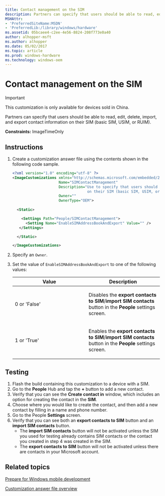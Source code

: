 ```yaml
---
title: Contact management on the SIM
description: Partners can specify that users should be able to read, edit, delete, import, and export contact information on their SIM (basic SIM, USIM, or RUIM). This customization is only available for devices sold in China.
MSHAttr:
- 'PreferredSiteName:MSDN'
- 'PreferredLib:/library/windows/hardware'
ms.assetid: 05bcaee4-c2ee-4e56-8824-208f773e0a40
author: alhopper-msft
ms.author: alhopper
ms.date: 05/02/2017
ms.topic: article
ms.prod: windows-hardware
ms.technology: windows-oem
---
```

# Contact management on the SIM

> [!Important]
> This customization is only available for devices sold in China.

Partners can specify that users should be able to read, edit, delete, import, and export contact information on their SIM (basic SIM, USIM, or RUIM). 

<a href="" id="constraints---imagetimeonly"></a>**Constraints:** ImageTimeOnly

## Instructions

1.  Create a customization answer file using the contents shown in the following code sample.

    ```XML
    <?xml version="1.0" encoding="utf-8" ?>  
    <ImageCustomizations xmlns="http://schemas.microsoft.com/embedded/2004/10/ImageUpdate"  
                         Name="SIMContactManagement"  
                         Description="Use to specify that users should be able to read, edit, delete, import, and export contact information
                                      on their SIM (basic SIM, USIM, or RUIM)."  
                         Owner=""  
                         OwnerType="OEM"> 
      
      <Static>  

        <Settings Path="People/SIMContactManagement">  
          <Setting Name="EnableSIMAddressBookAndExport" Value="" /> 
       </Settings>  

      </Static>

    </ImageCustomizations>
    ```

1. Specify an `Owner`.
1. Set the value of `EnableSIMAddressBookAndExport` to one of the following values:

    <table>
    <colgroup>
    <col width="50%" />
    <col width="50%" />
    </colgroup>
    <thead>
    <tr class="header">
    <th>Value</th>
    <th>Description</th>
    </tr>
    </thead>
    <tbody>
    <tr class="odd">
    <td><p>0 or 'False'</p></td>
    <td><p>Disables the <strong>export contacts to SIM</strong>/<strong>import SIM contacts</strong> button in the <strong>People</strong> settings screen.</p></td>
    </tr>
    <tr class="even">
    <td><p>1 or 'True'</p></td>
    <td><p>Enables the <strong>export contacts to SIM</strong>/<strong>import SIM contacts</strong> button in the <strong>People</strong> settings screen.</p></td>
    </tr>
    </tbody>
    </table>

## Testing

1. Flash the build containing this customization to a device with a SIM.
1. Go to the **People** Hub and tap the **+** button to add a new contact.
1. Verify that you can see the **Create contact in** window, which includes an option for creating the contact in the **SIM**.
1. Choose where you would like to create the contact, and then add a new contact by filling in a name and phone number.
1. Go to the People **Settings** screen.
1. Verify that you can see both an **export contacts to SIM** button and an **import SIM contacts** button.
   * The **import SIM contacts** button will not be activated unless the SIM you used for testing already contains SIM contacts or the contact you created in step 4 was created in the SIM.
   * The **export contacts to SIM** button will not be activated unless there are contacts in your Microsoft account.

## Related topics

[Prepare for Windows mobile development](https://docs.microsoft.com/en-us/windows-hardware/manufacture/mobile/preparing-for-windows-mobile-development)

[Customization answer file overview](https://docs.microsoft.com/en-us/windows-hardware/customize/mobile/mcsf/customization-answer-file)
